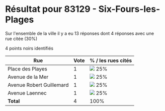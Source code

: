 # Résultat pour 83129 - Six-Fours-les-Plages

Sur l'ensemble de la ville il y a eu 13 réponses dont 4 réponses avec une rue citée (30%)

4 points noirs identifiés

| Rue | Vote | % / les rues cités|
|-----|------|-------------------|
| Place des Playes | 1 | <img src="../../img/bar_25.gif" />&nbsp;25%|
| Avenue de la Mer | 1 | <img src="../../img/bar_25.gif" />&nbsp;25%|
| Avenue Robert Guillemard | 1 | <img src="../../img/bar_25.gif" />&nbsp;25%|
| Avenue Laennec | 1 | <img src="../../img/bar_25.gif" />&nbsp;25%|
| **Total** | 4 | 100%|
